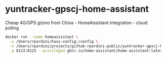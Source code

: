 # yuntracker-gpscj-home-assistant
Cheap 4G/GPS gizmo from China - HomeAssistant integration - cloud polling

```bash
docker run --name homeassistant \
  -v /Users/rpardini/hass-config:/config \
  -v /Users/rpardini/projects/github-rpardini-public/yuntracker-gpscj-home-assistant/custom_components/yuntracker_gpscj:/config/custom_components/yuntracker_gpscj \
  -p 8123:8123 --privileged ghcr.io/home-assistant/home-assistant:latest
```